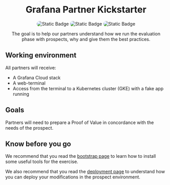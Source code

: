 <a name="readme-top"></a>

<br />
<div align="center">
  <h1 align="center">Grafana Partner Kickstarter</h1>
  <img alt="Static Badge" style="border-radius:16px" src="https://img.shields.io/badge/GRAFANA%20CLOUD-F46800?style=for-the-badge&logo=grafana&logoColor=white">
  <img alt="Static Badge" style="border-radius:16px" src="https://img.shields.io/badge/KUBERNETES-326CE5?style=for-the-badge&logo=kubernetes&logoColor=white">
  <img alt="Static Badge" style="border-radius:16px" src="https://img.shields.io/badge/OPENTELEMETRY-000000?style=for-the-badge&logo=opentelemetry&logoColor=white">
  <p align="center">
    The goal is to help our partners understand how we run the evaluation phase with prospects, why and give them the best practices.
  </p>
</div>

## Working environment

All partners will receive:

- A Grafana Cloud stack
- A web-terminal
- Access from the terminal to a Kubernetes cluster (GKE) with a fake app running

## Goals

Partners will need to prepare a Proof of Value in concordance with the needs of the prospect.

## Know before you go

We recommend that you read the [bootstrap page](/bootstrap/README.md) to learn how to install some useful tools for the exercise.

We also recommend that you read the [deployment page]() to understand how you can deploy your modifications in the prospect environment.
